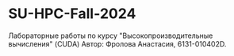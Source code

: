 # SU-HPC-Fall-2024
Лабораторные работы по курсу "Высокопроизводительные вычисления" (CUDA)
Автор: Фролова Анастасия, 6131-010402D.
